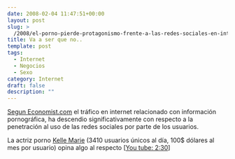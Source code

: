 ```yaml
---
date: 2008-02-04 11:47:51+00:00
layout: post
slug: >
  /2008/el-porno-pierde-protagonismo-frente-a-las-redes-sociales-en-internet-pues-va-a-ser-que-no/
title: Va a ser que no..
template: post
tags:
  - Internet
  - Negocios
  - Sexo
category: Internet
draft: false
description: ""
---
```


[Segun Economist.com](http://www.economist.com/displayStory.cfm?story_id=9040354) el tráfico en internet relacionado con información pornográfica, ha descendio significativamente con respecto a la penetración al uso de las redes sociales por parte de los usuarios.

La actriz porno [Kelle Marie](http://kellemarie.com/join.html) (3410 usuarios únicos al día, 100$ dólares al mes por usuario) opina algo al respecto [[You tube: 2:30](http://www.youtube.com/watch?v=QOFTQpNhsWE)]


